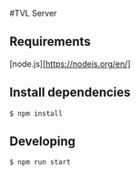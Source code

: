 #TVL Server

## Requirements

[node.js][https://nodejs.org/en/]

## Install dependencies

    
    $ npm install
	

## Developing

    
	$ npm run start
	
